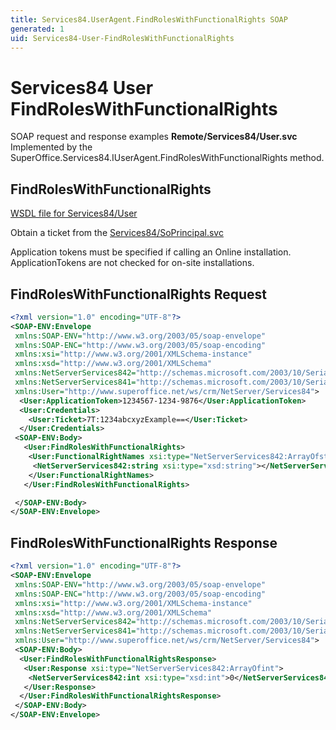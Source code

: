 ```yaml
---
title: Services84.UserAgent.FindRolesWithFunctionalRights SOAP
generated: 1
uid: Services84-User-FindRolesWithFunctionalRights
---
```


# Services84 User FindRolesWithFunctionalRights

SOAP request and response examples **Remote/Services84/User.svc**
Implemented by the <see cref="M:SuperOffice.Services84.IUserAgent.FindRolesWithFunctionalRights">SuperOffice.Services84.IUserAgent.FindRolesWithFunctionalRights</see> method.

## FindRolesWithFunctionalRights

[WSDL file for Services84/User](../Services84-User.md)

Obtain a ticket from the [Services84/SoPrincipal.svc](../SoPrincipal/index.md)

Application tokens must be specified if calling an Online installation. ApplicationTokens are not checked for on-site installations.

## FindRolesWithFunctionalRights Request

```xml
<?xml version="1.0" encoding="UTF-8"?>
<SOAP-ENV:Envelope
 xmlns:SOAP-ENV="http://www.w3.org/2003/05/soap-envelope"
 xmlns:SOAP-ENC="http://www.w3.org/2003/05/soap-encoding"
 xmlns:xsi="http://www.w3.org/2001/XMLSchema-instance"
 xmlns:xsd="http://www.w3.org/2001/XMLSchema"
 xmlns:NetServerServices842="http://schemas.microsoft.com/2003/10/Serialization/Arrays"
 xmlns:NetServerServices841="http://schemas.microsoft.com/2003/10/Serialization/"
 xmlns:User="http://www.superoffice.net/ws/crm/NetServer/Services84">
  <User:ApplicationToken>1234567-1234-9876</User:ApplicationToken>
  <User:Credentials>
    <User:Ticket>7T:1234abcxyzExample==</User:Ticket>
  </User:Credentials>
 <SOAP-ENV:Body>
   <User:FindRolesWithFunctionalRights>
    <User:FunctionalRightNames xsi:type="NetServerServices842:ArrayOfstring">
     <NetServerServices842:string xsi:type="xsd:string"></NetServerServices842:string>
    </User:FunctionalRightNames>
   </User:FindRolesWithFunctionalRights>

 </SOAP-ENV:Body>
</SOAP-ENV:Envelope>

```

## FindRolesWithFunctionalRights Response

```xml
<?xml version="1.0" encoding="UTF-8"?>
<SOAP-ENV:Envelope
 xmlns:SOAP-ENV="http://www.w3.org/2003/05/soap-envelope"
 xmlns:SOAP-ENC="http://www.w3.org/2003/05/soap-encoding"
 xmlns:xsi="http://www.w3.org/2001/XMLSchema-instance"
 xmlns:xsd="http://www.w3.org/2001/XMLSchema"
 xmlns:NetServerServices842="http://schemas.microsoft.com/2003/10/Serialization/Arrays"
 xmlns:NetServerServices841="http://schemas.microsoft.com/2003/10/Serialization/"
 xmlns:User="http://www.superoffice.net/ws/crm/NetServer/Services84">
 <SOAP-ENV:Body>
  <User:FindRolesWithFunctionalRightsResponse>
   <User:Response xsi:type="NetServerServices842:ArrayOfint">
    <NetServerServices842:int xsi:type="xsd:int">0</NetServerServices842:int>
   </User:Response>
  </User:FindRolesWithFunctionalRightsResponse>
 </SOAP-ENV:Body>
</SOAP-ENV:Envelope>

```
